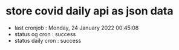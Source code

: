 # store covid daily api as json data

- last cronjob : Monday, 24 January 2022 00:45:08
- status og cron : success
- status daily cron : success
      
      